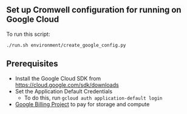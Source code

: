## Set up Cromwell configuration for running on Google Cloud

To run this script:
```
./run.sh environment/create_google_config.py
```

<!--To run using Docker:
```
docker run \-\-rm -it -v "$HOME"/.config:/.config broadinstitute/firecloud-tools python /environment/create_google_config.py
```-->

## Prerequisites
* Install the Google Cloud SDK from https://cloud.google.com/sdk/downloads
* Set the Application Default Credentials 
	* To do this, run `gcloud auth application-default login`
* [Google Billing Project](https://cloud.google.com/billing/docs/how-to/manage-billing-account#create_a_new_billing_account) to pay for storage and compute